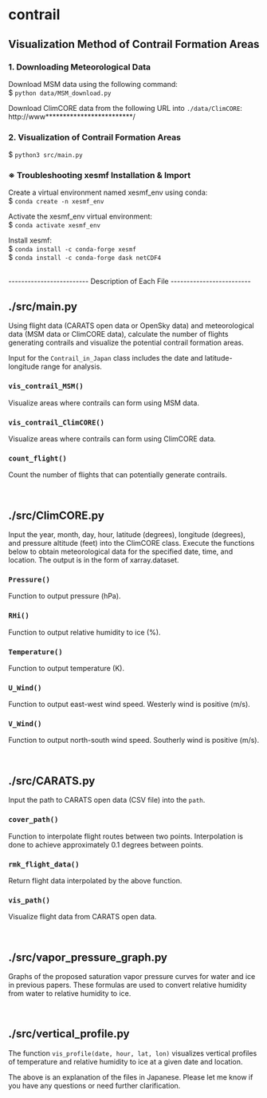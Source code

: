 # contrail

## Visualization Method of Contrail Formation Areas
### 1. Downloading Meteorological Data
Download MSM data using the following command:\
$ ```python data/MSM_download.py```

Download ClimCORE data from the following URL into ```./data/ClimCORE```:\
http://www*************************/

### 2. Visualization of Contrail Formation Areas
$ ```python3 src/main.py ```

### ※ Troubleshooting xesmf Installation & Import
Create a virtual environment named xesmf_env using conda:\
$ ```conda create -n xesmf_env```

Activate the xesmf_env virtual environment:\
$ ```conda activate xesmf_env```

Install xesmf:\
$ ```conda install -c conda-forge xesmf```\
$ ```conda install -c conda-forge dask netCDF4```

<br>
------------------------- Description of Each File -------------------------

## ./src/main.py
Using flight data (CARATS open data or OpenSky data) and meteorological data (MSM data or ClimCORE data), calculate the number of flights generating contrails and visualize the potential contrail formation areas.

Input for the ```Contrail_in_Japan``` class includes the date and latitude-longitude range for analysis.

### ```vis_contrail_MSM()```
Visualize areas where contrails can form using MSM data.

### ```vis_contrail_ClimCORE()```
Visualize areas where contrails can form using ClimCORE data.

### ```count_flight()```
Count the number of flights that can potentially generate contrails.

<br>

## ./src/ClimCORE.py
Input the year, month, day, hour, latitude (degrees), longitude (degrees), and pressure altitude (feet) into the ClimCORE class. Execute the functions below to obtain meteorological data for the specified date, time, and location. The output is in the form of xarray.dataset.

### ```Pressure()```
Function to output pressure (hPa).

### ```RHi()```
Function to output relative humidity to ice (%).

### ```Temperature()```
Function to output temperature (K).

### ```U_Wind()```
Function to output east-west wind speed. Westerly wind is positive (m/s).

### ```V_Wind()```
Function to output north-south wind speed. Southerly wind is positive (m/s).

<br>

## ./src/CARATS.py
Input the path to CARATS open data (CSV file) into the ```path```.
### ```cover_path()```
Function to interpolate flight routes between two points. Interpolation is done to achieve approximately 0.1 degrees between points.

### ```rmk_flight_data()```
Return flight data interpolated by the above function.

### ```vis_path()```
Visualize flight data from CARATS open data.

<br>

## ./src/vapor_pressure_graph.py
Graphs of the proposed saturation vapor pressure curves for water and ice in previous papers. These formulas are used to convert relative humidity from water to relative humidity to ice.

<br>

## ./src/vertical_profile.py
The function ```vis_profile(date, hour, lat, lon)``` visualizes vertical profiles of temperature and relative humidity to ice at a given date and location.

The above is an explanation of the files in Japanese. Please let me know if you have any questions or need further clarification.